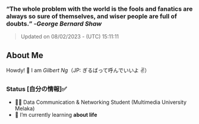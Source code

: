 ### **<q>The whole problem with the world is the fools and fanatics are always so sure of themselves, and wiser people are full of doubts.</q>** -<em>George Bernard Shaw</em>
> Updated on 08/02/2023 - (UTC) 15:11:11


## About Me

Howdy! 👋 I am *Gilbert Ng*（JP: ぎるばって呼んでいいよ ✌️）

### Status [自分の情報]✅

- 🙍‍♂️ Data Communication & Networking Student (Multimedia University Melaka)
- 🌱 I’m currently learning **about life**


